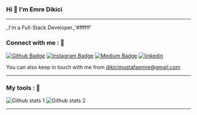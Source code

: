 ### Hi 👋 I'm Emre Dikici 
<hr>
_I'm a Full-Stack Developer_'#ffffff'

<!--
**dikiciemre/dikiciemre** is a ✨ _special_ ✨ repository because its `README.md` (this file) appears on your GitHub profile.
- 🔭 I’m currently working on ...
- 🌱 I’m currently learning ...
- 👯 I’m looking to collaborate on ...
- 🤔 I’m looking for help with ...
- 💬 Ask me about ...
- 📫 How to reach me: ...
- 😄 Pronouns: ...
- ⚡ Fun fact: ...
-->


### Connect with me : 🔭

[![Github Badge](https://img.shields.io/badge/-Github-000?style=quare&labelColor=000&logo=Github&logoColor=white&link=link)](https://github.com/dikiciemre) 
[![Instagram Badge](https://img.shields.io/badge/-Instagram-C13584?style=flat-quare&labelColor=C13584&logo=instagram&logoColor=white&link=link)](https://instagram.com/dkcemrex?igshid=OGQ5ZDc2ODk2ZA%3D%3D&utm_source=qr) 
[![Medium Badge](https://img.shields.io/badge/-Medium-757575?style=flat-quare&labelColor=757575&logo=Medium&logoColor=white&link=link)](https://medium.com/@dikicimustafaemre) 
[![linkedin](https://img.shields.io/badge/Linkedin-000000?style=for-the-badge&logo=Linkedin&logoColor=white)]( www.linkedin.com/in/mustafa-emre-dikici)

You can also keep in touch with me from dikicimustafaemre@gmail.com 

<hr>

### My tools : 🤔

![Github stats 1](https://github-readme-stats.vercel.app/api?username=dikiciemre&show_icons=true&theme=gradient) 
![Github stats 2](https://github-readme-stats.vercel.app/api?username=dikiciemre&show_icons=true&theme=radical)

<hr>


